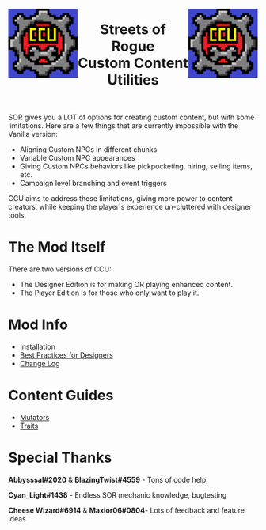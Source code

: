<p align="left">
<img width = "140" src="CCU/Images/CCU_Large.png" alt="CCU Logo" align="left">
<img width = "140" src="CCU/Images/CCU_Large.png" alt="Yeah there are two, so what" align="right">
</p>

<h1 align="center">
Streets of Rogue
<br>
Custom Content Utilities
</h1>
<br>

SOR gives you a LOT of options for creating custom content, but with some limitations. Here are a few things that are currently impossible with the Vanilla version:
- Aligning Custom NPCs in different chunks
- Variable Custom NPC appearances
- Giving Custom NPCs behaviors like pickpocketing, hiring, selling items, etc.
- Campaign level branching and event triggers

CCU aims to address these limitations, giving more power to content creators, while keeping the player's experience un-cluttered with designer tools.

#		The Mod Itself
There are two versions of CCU: 
- The Designer Edition is for making OR playing enhanced content. 
- The Player Edition is for those who only want to play it.

#		Mod Info
- [Installation](/CCU/Documentation/M01_Installation.md)
- [Best Practices for Designers](/CCU/Documentation/M02_BestPractices.md)
- [Change Log](/CCU/Documentation/M03_ChangeLog.md)

#		Content Guides
- [Mutators](/CCU/Documentation/C02_Mutators.md)
- [Traits](/CCU/Documentation/C04_Traits.md)

#		Special Thanks
**Abbysssal#2020** & **BlazingTwist#4559** - Tons of code help

**Cyan_Light#1438** - Endless SOR mechanic knowledge, bugtesting

**Cheese Wizard#6914** & **Maxior06#0804**- Lots of feedback and feature ideas